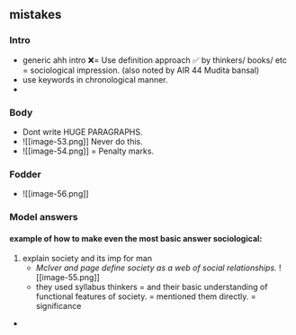 ## mistakes
### Intro
- generic ahh intro ❌= Use definition approach ✅ by thinkers/ books/ etc = sociological impression. (also noted by AIR 44 Mudita bansal)
- use keywords in chronological manner. 
- 

### Body
- Dont write HUGE PARAGRAPHS.
- ![[image-53.png]] Never do this.
- ![[image-54.png]] = Penalty marks.


### Fodder
- ![[image-56.png]]

### Model answers

#### 
#### example of how to make even the most basic answer sociological:
1. explain society and its imp for man
	-  *McIver and page define society as a web of social relationships.*
	![[image-55.png]]
	- they used syllabus thinkers = and their basic understanding of functional features of society. = mentioned them directly. = significance
- 